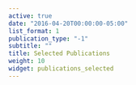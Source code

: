 ```yaml
---
active: true
date: "2016-04-20T00:00:00-05:00"
list_format: 1
publication_type: "-1"
subtitle: ""
title: Selected Publications
weight: 10
widget: publications_selected
---
```


